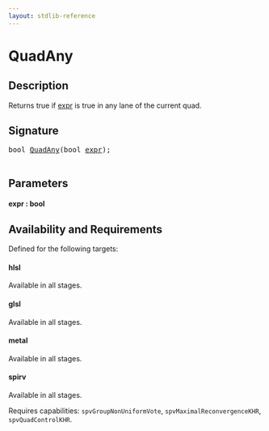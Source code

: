 ```yaml
---
layout: stdlib-reference
---
```


# QuadAny

## Description

Returns true if <span class='code'><a href="quadany-04.md#decl-expr" class="code_param">expr</a></span> is true in any lane of the current quad.




## Signature 

<pre>
<span class="code_keyword">bool</span> <a href="quadany-04.md">QuadAny</a>(<span class="code_keyword">bool</span> <a href="quadany-04.md#decl-expr" class="code_param">expr</a>);

</pre>

## Parameters

####  <a id="decl-expr"></a>expr  : bool

## Availability and Requirements

Defined for the following targets:

#### hlsl
Available in all stages.

#### glsl
Available in all stages.

#### metal
Available in all stages.

#### spirv
Available in all stages.

Requires capabilities: `spvGroupNonUniformVote`, `spvMaximalReconvergenceKHR`, `spvQuadControlKHR`.



<script>
// Fix .md links to .html when on ReadTheDocs
if (window.location.hostname.includes('readthedocs') || 
    window.location.hostname.includes('rtfd.io')) {
  document.addEventListener('DOMContentLoaded', function() {
    const links = document.querySelectorAll('a');
    links.forEach(link => {
      if (link.getAttribute('href') && link.getAttribute('href').endsWith('.md')) {
        link.href = link.href.replace(/\.md($|#|\?)/, '.html$1');
      }
    });
  });
}
</script>
